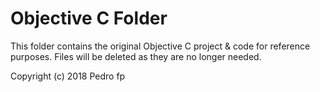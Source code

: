 # Objective C Folder

This folder contains the original Objective C project & code for reference purposes. Files will be deleted as they are no longer needed.

Copyright (c) 2018 Pedro fp
